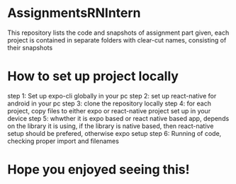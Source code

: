 # AssignmentsRNIntern

This repository lists the code and snapshots of assignment part given, each project is contained in separate folders with clear-cut names, consisting of their snapshots

# How to set up project locally

step 1: Set up expo-cli globally in your pc
step 2: set up react-native for android in your pc
step 3: clone the repository locally
step 4: for each project, copy files to either expo or react-native project set up in your device
step 5: whwther it is expo based or react native based app, depends on the library it is using,
if the library is native based, then react-native setup should be prefered, otherwise expo setup
step 6: Running of code, checking proper import and filenames

# Hope you enjoyed seeing this!
